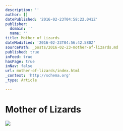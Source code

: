 ```yaml
---
description: ''
author: []
datePublished: '2016-02-23T04:58:22.041Z'
publisher:
  domain: ''
  name: ''
title: Mother of Lizards
dateModified: '2016-02-23T04:56:42.580Z'
sourcePath: _posts/2016-02-23-mother-of-lizards.md
published: true
inFeed: true
hasPage: true
inNav: false
url: mother-of-lizards/index.html
_context: 'http://schema.org'
_type: Article

---
```

# Mother of Lizards
![](https://the-grid-user-content.s3-us-west-2.amazonaws.com/a6114d67-d2cd-4c5a-8239-b4d712321614.png)